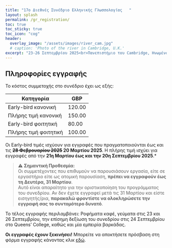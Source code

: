 ```yaml
---
title: "17ο Διεθνές Συνέδριο Ελληνικής Γλωσσολογίας   "
layout: splash
permalink: /gr_registration/
toc: true
toc_sticky: true
toc_icon: "cog"
header:
  overlay_image: "/assets/images/river_cam.jpg"
  # caption: 'Photo of the river in Cambridge, U.K.'
excerpt: "23-26 Σεπτεμβρίου 2025<br>Πανεπιστήμιο του Cambridge, Ηνωμένο Βασίλειο"
---
```


## Πληροφορίες εγγραφής

Το κόστος συμμετοχής στο συνέδριο έχει ως εξής:

| Κατηγορία | GBP |
| --- | --- |
| Early-bird κανονική | 120.00 |
| Πλήρης τιμή κανονική | 150.00 |
| Early-bird φοιτητική | 80.00 |
| Πλήρης τιμή φοιτητική | 100.00 |

Οι Early-bird τιμές ισχύουν για εγγραφές που πραγματοποιούνται έως και τις **~~28 Φεβρουαρίου 2025~~ 20 Μαρτίου 2025**. Η πλήρης τιμή ισχύει για εγγραφές από την **21η Μαρτίου έως και την 20η Σεπτεμβρίου 2025**.*

> ⚠ **Σημαντική Προθεσμία:**  
> Οι συμμετέχοντες που επιθυμούν να παρουσιάσουν εργασία, είτε σε εργαστήριο είτε ως ατομική παρουσίαση, **πρέπει να εγγραφούν έως τη Δευτέρα, 31 Μαρτίου**.  
> Αυτό είναι απαραίτητο για την οριστικοποίηση του προγράμματος του συνεδρίου.
> Αν δεν έχετε εγγραφεί μετά τις 31 Μαρτίου και είστε εισηγητής/ρια, **παρακαλώ φροντίστε να ολοκληρώσετε την εγγραφή σας το συντομότερο δυνατό**.

Το τέλος εγγραφής περιλαμβάνει: Ροφήματα καφέ, γεύματα στις 23 και 26 Σεπτεμβρίου, την επίσημη δεξίωση του συνεδρίου στις 24 Σεπτεμβρίου στο Queens’ College, καθώς και μία εμπειρία βαρκάδας.

**Οι εγγραφές έχουν ξεκινήσει!**
Μπορείτε να αποκτήσετε πρόσβαση στη φόρμα εγγραφής κάνοντας κλικ [εδώ](https://onlinesales.admin.cam.ac.uk/conferences-and-events/modern-medieval-languages/greek-linguistics/the-17th-international-conference-on-greek-linguistics-september-2025).
